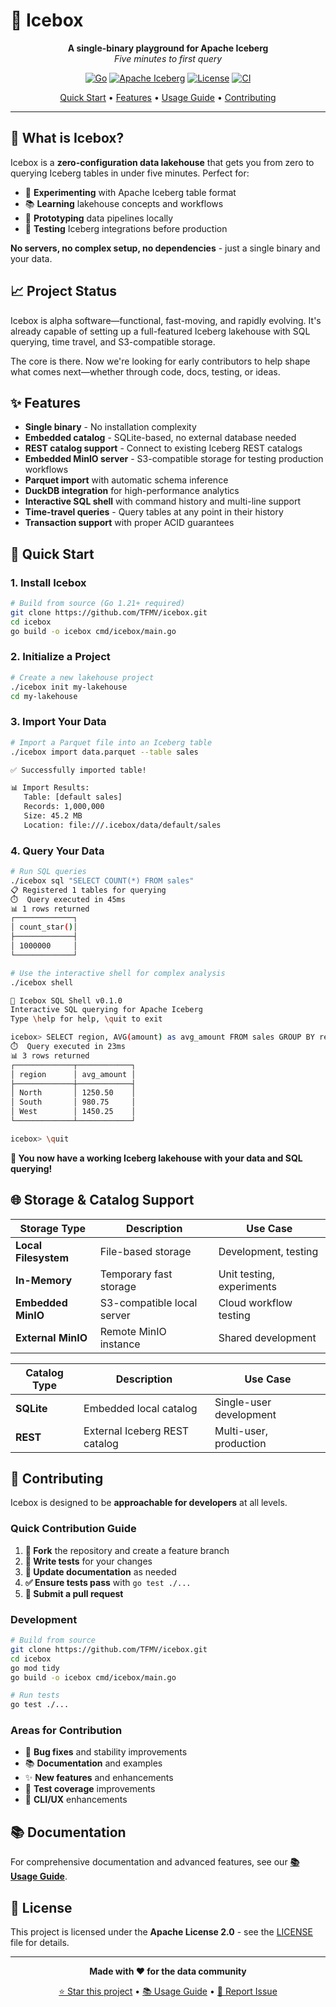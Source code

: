 # 🧊 Icebox

<div align="center">

**A single-binary playground for Apache Iceberg**  
*Five minutes to first query*

[![Go](https://img.shields.io/badge/Go-1.21+-00ADD8?style=flat&logo=go&logoColor=white)](https://golang.org)
[![Apache Iceberg](https://img.shields.io/badge/Apache%20Iceberg-v0.3.0--rc0-326ce5?style=flat&logo=apache&logoColor=white)](https://iceberg.apache.org)
[![License](https://img.shields.io/badge/License-Apache%202.0-blue.svg)](LICENSE)
[![CI](https://github.com/TFMV/icebox/actions/workflows/ci.yml/badge.svg)](https://github.com/TFMV/icebox/actions/workflows/ci.yml)

[Quick Start](#-quick-start) • [Features](#-features) • [Usage Guide](docs/usage.md) • [Contributing](#-contributing)

</div>

---

## 🎯 What is Icebox?

Icebox is a **zero-configuration data lakehouse** that gets you from zero to querying Iceberg tables in under five minutes. Perfect for:

- 🔬 **Experimenting** with Apache Iceberg table format
- 📚 **Learning** lakehouse concepts and workflows  
- 🧪 **Prototyping** data pipelines locally
- 🚀 **Testing** Iceberg integrations before production

**No servers, no complex setup, no dependencies** - just a single binary and your data.

## 📈 Project Status

Icebox is alpha software—functional, fast-moving, and rapidly evolving.
It's already capable of setting up a full-featured Iceberg lakehouse with SQL querying, time travel, and S3-compatible storage.

The core is there.
Now we're looking for early contributors to help shape what comes next—whether through code, docs, testing, or ideas.

## ✨ Features

- **Single binary** - No installation complexity
- **Embedded catalog** - SQLite-based, no external database needed
- **REST catalog support** - Connect to existing Iceberg REST catalogs  
- **Embedded MinIO server** - S3-compatible storage for testing production workflows
- **Parquet import** with automatic schema inference
- **DuckDB integration** for high-performance analytics
- **Interactive SQL shell** with command history and multi-line support
- **Time-travel queries** - Query tables at any point in their history
- **Transaction support** with proper ACID guarantees

## 🚀 Quick Start

### 1. Install Icebox

```bash
# Build from source (Go 1.21+ required)
git clone https://github.com/TFMV/icebox.git
cd icebox
go build -o icebox cmd/icebox/main.go
```

### 2. Initialize a Project

```bash
# Create a new lakehouse project
./icebox init my-lakehouse
cd my-lakehouse
```

### 3. Import Your Data

```bash
# Import a Parquet file into an Iceberg table
./icebox import data.parquet --table sales

✅ Successfully imported table!

📊 Import Results:
   Table: [default sales]
   Records: 1,000,000
   Size: 45.2 MB
   Location: file:///.icebox/data/default/sales
```

### 4. Query Your Data

```bash
# Run SQL queries
./icebox sql "SELECT COUNT(*) FROM sales"
📋 Registered 1 tables for querying
⏱️  Query executed in 45ms
📊 1 rows returned
┌─────────────┐
│ count_star()│
├─────────────┤
│ 1000000     │
└─────────────┘

# Use the interactive shell for complex analysis
./icebox shell

🧊 Icebox SQL Shell v0.1.0
Interactive SQL querying for Apache Iceberg
Type \help for help, \quit to exit

icebox> SELECT region, AVG(amount) as avg_amount FROM sales GROUP BY region;
⏱️  Query executed in 23ms
📊 3 rows returned
┌─────────────┬────────────┐
│ region      │ avg_amount │
├─────────────┼────────────┤
│ North       │ 1250.50    │
│ South       │ 980.75     │
│ West        │ 1450.25    │
└─────────────┴────────────┘

icebox> \quit
```

**🎉 You now have a working Iceberg lakehouse with your data and SQL querying!**

## 🌐 Storage & Catalog Support

| Storage Type | Description | Use Case |
|-------------|-------------|----------|
| **Local Filesystem** | File-based storage | Development, testing |
| **In-Memory** | Temporary fast storage | Unit testing, experiments |
| **Embedded MinIO** | S3-compatible local server | Cloud workflow testing |
| **External MinIO** | Remote MinIO instance | Shared development |

| Catalog Type | Description | Use Case |
|-------------|-------------|----------|
| **SQLite** | Embedded local catalog | Single-user development |
| **REST** | External Iceberg REST catalog | Multi-user, production |

## 🤝 Contributing

Icebox is designed to be **approachable for developers** at all levels.

### Quick Contribution Guide

1. **🍴 Fork** the repository and create a feature branch
2. **🧪 Write tests** for your changes
3. **📝 Update documentation** as needed
4. **✅ Ensure tests pass** with `go test ./...`
5. **🔄 Submit a pull request**

### Development

```bash
# Build from source
git clone https://github.com/TFMV/icebox.git
cd icebox
go mod tidy
go build -o icebox cmd/icebox/main.go

# Run tests
go test ./...
```

### Areas for Contribution

- 🐛 **Bug fixes** and stability improvements
- 📚 **Documentation** and examples  
- ✨ **New features** and enhancements
- 🧪 **Test coverage** improvements
- 🎨 **CLI/UX** enhancements

## 📚 Documentation

For comprehensive documentation and advanced features, see our **[📚 Usage Guide](docs/usage.md)**.

## 📄 License

This project is licensed under the **Apache License 2.0** - see the [LICENSE](LICENSE) file for details.

---

<div align="center">

**Made with ❤️ for the data community**

[⭐ Star this project](https://github.com/TFMV/icebox) • [📚 Usage Guide](docs/usage.md) • [🐛 Report Issue](https://github.com/TFMV/icebox/issues)

</div>
